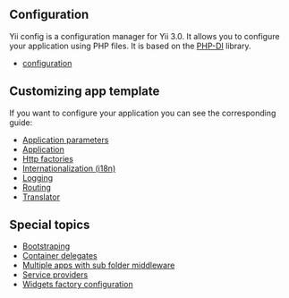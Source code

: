 ## Configuration

Yii config is a configuration manager for Yii 3.0. It allows you to configure your application using PHP files. It is based on the [PHP-DI](https://php-di.org/) library.

- [configuration](/docs/guide/config.md)

## Customizing app template

If you want to configure your application you can see the corresponding guide:

- [Application parameters](/docs/guide/application-params.md)
- [Application](/docs/guide/application.md) 
- [Http factories](/docs/guide/psr17.md)
- [Internationalization (i18n)](/docs/guide/i18n.md)
- [Logging](/docs/guide/logger.md)
- [Routing](/docs/guide/routing.md)
- [Translator](/docs/guide/translator.md)

## Special topics

- [Bootstraping](/docs/guide/bootstraping.md)
- [Container delegates](/docs/guide/delegates.md)
- [Multiple apps with sub folder middleware](/docs/guide/multiple-apps.md)
- [Service providers](/docs/guide/service-provider.md)
- [Widgets factory configuration](/docs/guide/widgets.md)
